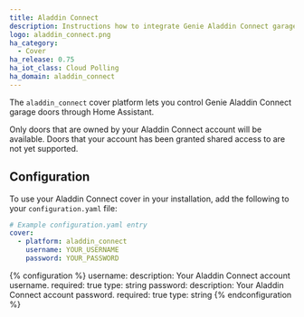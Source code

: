 ```yaml
---
title: Aladdin Connect
description: Instructions how to integrate Genie Aladdin Connect garage door covers into Home Assistant.
logo: aladdin_connect.png
ha_category:
  - Cover
ha_release: 0.75
ha_iot_class: Cloud Polling
ha_domain: aladdin_connect
---
```


The `aladdin_connect` cover platform lets you control Genie Aladdin Connect garage doors through Home Assistant.

<div class='note'>
Only doors that are owned by your Aladdin Connect account will be available. Doors that your account has been granted shared access to are not yet supported.
</div>

## Configuration

To use your Aladdin Connect cover in your installation, add the following to your `configuration.yaml` file:

```yaml
# Example configuration.yaml entry
cover:
  - platform: aladdin_connect
    username: YOUR_USERNAME
    password: YOUR_PASSWORD
```

{% configuration %}
username:
  description: Your Aladdin Connect account username.
  required: true
  type: string
password:
  description: Your Aladdin Connect account password.
  required: true
  type: string
{% endconfiguration %}

